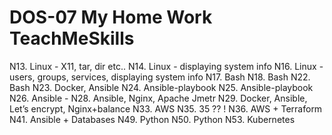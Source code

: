 # DOS-07 My Home Work TeachMeSkills


N13. Linux - X11, tar, dir etc..
N14. Linux - displaying system info 
N16. Linux - users, groups, services, displaying system info 
N17. Bash
N18. Bash
N22. Bash 
N23. Docker, Ansible
N24. Ansible-playbook
N25. Ansible-playbook
N26. Ansible -
N28. Ansible, Nginx, Apache Jmetr
N29. Docker, Ansible, Let’s encrypt, Nginx+balance
N33. AWS
N35. 35 ?? !
N36. AWS + Terraform
N41. Ansible + Databases
N49. Python
N50. Python
N53. Kubernetes
